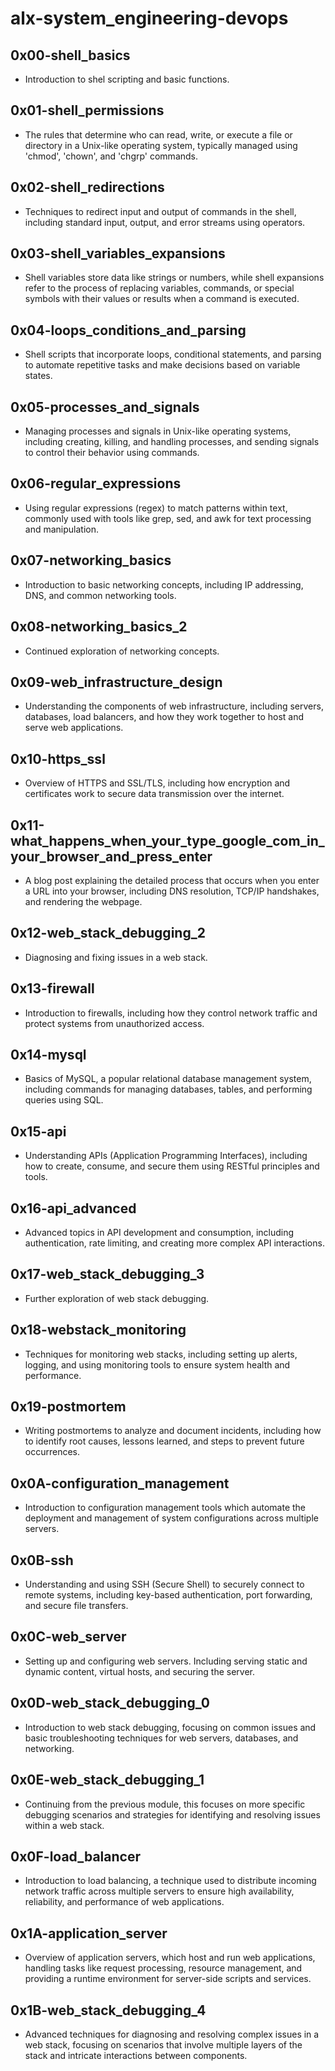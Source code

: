 # alx-system_engineering-devops

## 0x00-shell_basics
- Introduction to shel scripting and basic functions.

## 0x01-shell_permissions
- The rules that determine who can read, write, or execute a file or directory in a Unix-like operating system, typically managed using 'chmod', 'chown', and 'chgrp' commands.

## 0x02-shell_redirections
- Techniques to redirect input and output of commands in the shell, including standard input, output, and error streams using operators.

## 0x03-shell_variables_expansions
- Shell variables store data like strings or numbers, while shell expansions refer to the process of replacing variables, commands, or special symbols with their values or results when a command is executed.

## 0x04-loops_conditions_and_parsing
- Shell scripts that incorporate loops, conditional statements, and parsing to automate repetitive tasks and make decisions based on variable states.

## 0x05-processes_and_signals
- Managing processes and signals in Unix-like operating systems, including creating, killing, and handling processes, and sending signals to control their behavior using commands.

## 0x06-regular_expressions
- Using regular expressions (regex) to match patterns within text, commonly used with tools like grep, sed, and awk for text processing and manipulation.

## 0x07-networking_basics
- Introduction to basic networking concepts, including IP addressing, DNS, and common networking tools.

## 0x08-networking_basics_2
- Continued exploration of networking concepts.

## 0x09-web_infrastructure_design
- Understanding the components of web infrastructure, including servers, databases, load balancers, and how they work together to host and serve web applications.

## 0x10-https_ssl
- Overview of HTTPS and SSL/TLS, including how encryption and certificates work to secure data transmission over the internet.

## 0x11-what_happens_when_your_type_google_com_in_your_browser_and_press_enter
- A blog post explaining the detailed process that occurs when you enter a URL into your browser, including DNS resolution, TCP/IP handshakes, and rendering the webpage.

## 0x12-web_stack_debugging_2
- Diagnosing and fixing issues in a web stack.

## 0x13-firewall
- Introduction to firewalls, including how they control network traffic and protect systems from unauthorized access.

## 0x14-mysql
- Basics of MySQL, a popular relational database management system, including commands for managing databases, tables, and performing queries using SQL.

## 0x15-api
- Understanding APIs (Application Programming Interfaces), including how to create, consume, and secure them using RESTful principles and tools.

## 0x16-api_advanced
- Advanced topics in API development and consumption, including authentication, rate limiting, and creating more complex API interactions.

## 0x17-web_stack_debugging_3
- Further exploration of web stack debugging.

## 0x18-webstack_monitoring
- Techniques for monitoring web stacks, including setting up alerts, logging, and using monitoring tools to ensure system health and performance.

## 0x19-postmortem
- Writing postmortems to analyze and document incidents, including how to identify root causes, lessons learned, and steps to prevent future occurrences.

## 0x0A-configuration_management
- Introduction to configuration management tools which automate the deployment and management of system configurations across multiple servers.

## 0x0B-ssh
- Understanding and using SSH (Secure Shell) to securely connect to remote systems, including key-based authentication, port forwarding, and secure file transfers.

## 0x0C-web_server
- Setting up and configuring web servers. Including serving static and dynamic content, virtual hosts, and securing the server.

## 0x0D-web_stack_debugging_0
- Introduction to web stack debugging, focusing on common issues and basic troubleshooting techniques for web servers, databases, and networking.

## 0x0E-web_stack_debugging_1
- Continuing from the previous module, this focuses on more specific debugging scenarios and strategies for identifying and resolving issues within a web stack.

## 0x0F-load_balancer
- Introduction to load balancing, a technique used to distribute incoming network traffic across multiple servers to ensure high availability, reliability, and performance of web applications.

## 0x1A-application_server
- Overview of application servers, which host and run web applications, handling tasks like request processing, resource management, and providing a runtime environment for server-side scripts and services.

## 0x1B-web_stack_debugging_4
- Advanced techniques for diagnosing and resolving complex issues in a web stack, focusing on scenarios that involve multiple layers of the stack and intricate interactions between components.
